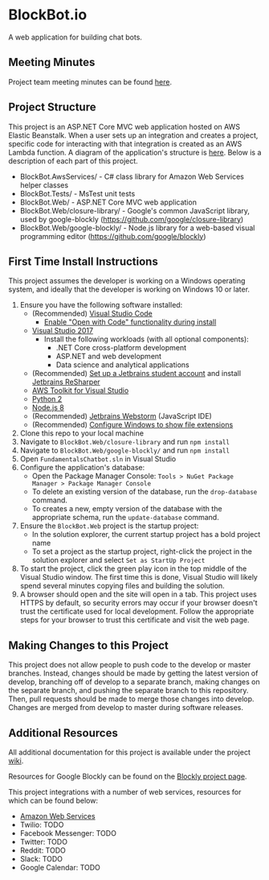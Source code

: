 # BlockBot.io

A web application for building chat bots.

## Meeting Minutes

Project team meeting minutes can be found [here](https://github.com/uiowa-cs-5800-0001-fall-2018/blocklybot/wiki/Meeting-Minutes).

## Project Structure

This project is an ASP.NET Core MVC web application hosted on AWS Elastic Beanstalk. When a user sets up an integration and creates a project, specific code for interacting with that integration is created as an AWS Lambda function. A diagram of the application's structure is [here](https://cloudcraft.co/view/83dae09e-8d89-45e3-a839-ce86165a1c0e?key=Ed73-LtpZYT6eClSgURPbQ). Below is a description of each part of this project.

* BlockBot.AwsServices/ - C# class library for Amazon Web Services helper classes
* BlockBot.Tests/ - MsTest unit tests
* BlockBot.Web/ - ASP.NET Core MVC web application
* BlockBot.Web/closure-library/ - Google's common JavaScript library, used by google-blockly (https://github.com/google/closure-library)
* BlockBot.Web/google-blockly/ - Node.js library for a web-based visual programming editor (https://github.com/google/blockly)
  
## First Time Install Instructions

This project assumes the developer is working on a Windows operating system, and ideally that the developer is working on Windows 10 or later.

1. Ensure you have the following software installed:
   * (Recommended) [Visual Studio Code](https://code.visualstudio.com/)
     * [Enable "Open with Code" functionality during install](https://thisdavej.com/right-click-on-windows-folder-and-open-with-visual-studio-code/)
   * [Visual Studio 2017](https://visualstudio.microsoft.com/thank-you-downloading-visual-studio/?sku=Community&rel=15#)
     * Install the following workloads (with all optional components): 
       * .NET Core cross-platform development
       * ASP.NET and web development
       * Data science and analytical applications
   * (Recommended) [Set up a Jetbrains student account](https://www.jetbrains.com/student/) and  install [Jetbrains ReSharper](https://www.jetbrains.com/resharper/)
   * [AWS Toolkit for Visual Studio](https://marketplace.visualstudio.com/items?itemName=AmazonWebServices.AWSToolkitforVisualStudio2017&refid=gs_card)
   * [Python 2](https://www.python.org/download/releases/2.7.8/)
   * [Node.js 8](https://nodejs.org/en/)
   * (Recommended) [Jetbrains Webstorm](https://www.jetbrains.com/webstorm/) (JavaScript IDE)
   * (Recommended) [Configure Windows to show file extensions](https://www.howtogeek.com/205086/beginner-how-to-make-windows-show-file-extensions/)
2. Clone this repo to your local machine
3. Navigate to `BlockBot.Web/closure-library` and run `npm install`
4. Navigate to `BlockBot.Web/google-blockly/` and run `npm install`
5. Open `FundamentalsChatbot.sln` in Visual Studio
6. Configure the application's database: 
   * Open the Package Manager Console: `Tools > NuGet Package Manager > Package Manager Console`
   * To delete an existing version of the database, run the `drop-database` command.
   * To creates a new, empty version of the database with the appropriate schema, run the `update-database` command.
7. Ensure the `BlockBot.Web` project is the startup project:
   * In the solution explorer, the current startup project has a bold project name
   * To set a project as the startup project, right-click the project in the solution explorer and select `Set as StartUp Project`
8. To start the project, click the green play icon in the top middle of the Visual Studio window. The first time this is done, Visual Studio will likely spend several minutes copying files and building the solution.
9. A browser should open and the site will open in a tab. This project uses HTTPS by default, so security errors may occur if your browser doesn't trust the certificate used for local development. Follow the appropriate steps for your browser to trust this certificate and visit the web page.

## Making Changes to this Project

This project does not allow people to push code to the develop or master branches. Instead, changes should be made by getting the latest version of develop, branching off of develop to a separate branch, making changes on the separate branch, and pushing the separate branch to this repository. Then, pull requests should be made to merge those changes into develop. Changes are merged from develop to master during software releases.

## Additional Resources

All additional documentation for this project is available under the project [wiki](https://github.com/uiowa-cs-5800-0001-fall-2018/blocklybot/wiki).

Resources for Google Blockly can be found on the [Blockly project page](https://developers.google.com/blockly/).

This project integrations with a number of web services, resources for which can be found below:
 * [Amazon Web Services](https://docs.aws.amazon.com)
 * Twilio: TODO
 * Facebook Messenger: TODO
 * Twitter: TODO
 * Reddit: TODO
 * Slack: TODO
 * Google Calendar: TODO
